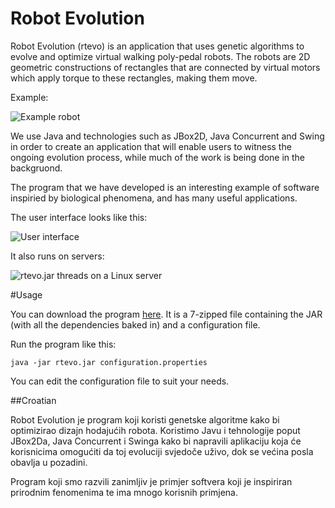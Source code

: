 Robot Evolution
===============

Robot Evolution (rtevo) is an application that uses genetic algorithms to evolve and optimize virtual walking poly-pedal robots. The robots are 2D geometric constructions of rectangles that are connected by virtual motors which apply torque to these rectangles, making them move.

Example:

![Example robot](http://i1.wp.com/yannbane.com/wordpress/wp-content/uploads/2014/03/walker1.png?resize=210%2C199)

We use Java and technologies such as JBox2D, Java Concurrent and Swing in order to create an application that will enable users to witness the ongoing evolution process, while much of the work is being done in the backgruond.

The program that we have developed is an interesting example of software inspiried by biological phenomena, and has many useful applications.

The user interface looks like this:

![User interface](http://i0.wp.com/yannbane.com/wordpress/wp-content/uploads/2014/03/ui.png?resize=604%2C313)

It also runs on servers:

![rtevo.jar threads on a Linux server](http://i1.wp.com/yannbane.com/wordpress/wp-content/uploads/2014/03/onServer.png?resize=604%2C394)

#Usage

You can download the program [here](https://drive.google.com/file/d/0B3IY1AV4ocikeE55UmVUclBhNkE/edit?usp=sharing). It is a 7-zipped file containing the JAR (with all the dependencies baked in) and a configuration file.

Run the program like this:

`java -jar rtevo.jar configuration.properties`

You can edit the configuration file to suit your needs.

##Croatian

Robot Evolution je program koji koristi genetske algoritme kako bi optimizirao dizajn hodajućih robota. Koristimo Javu i tehnologije poput JBox2Da, Java Concurrent i Swinga kako bi napravili aplikaciju koja će korisnicima omogućiti da toj evoluciji svjedoče uživo, dok se većina posla obavlja u pozadini.

Program koji smo razvili zanimljiv je primjer softvera koji je inspiriran prirodnim fenomenima te ima mnogo korisnih primjena. 
